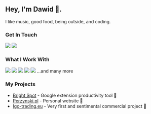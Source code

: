 ## Hey, I'm Dawid 👋. 
I like music, good food, being outside, and coding. 

### Get In Touch
<a href="mailto:dawid@perzynski.pl"><img src="https://img.shields.io/badge/Email-A1E8AF?style=for-the-badge&logo=maildotru&logoColor=black"></a> <a href="https://www.linkedin.com/in/dawid-perzynski/" target="_blank"><img src="https://img.shields.io/badge/LinkedIn-0077B5?style=for-the-badge&logo=linkedin&logoColor=white"></a>

### What I Work With
<img src="https://img.shields.io/badge/JavaScript-F7DF1E?style=for-the-badge&logo=javascript&logoColor=black"> <img src="https://img.shields.io/badge/HTML5-E34F26?style=for-the-badge&logo=html5&logoColor=white"> <img src="https://img.shields.io/badge/CSS3-1572B6?style=for-the-badge&logo=css3&logoColor=white"> <img src="https://img.shields.io/badge/Angular-20232A?style=for-the-badge&logo=angular&logoColor=dd1b16"> 
<img src="https://img.shields.io/badge/Vue-F1DEDE?style=for-the-badge&logo=vuedotjs&logoColor=41B883"> 
...and many more

### My Projects
* <a href="https://chrome.google.com/webstore/detail/bright-spot/mehfmnaefbifgcpbdbkkahmeaeipjlbo">Bright Spot</a> - Google extension productivity tool 🔵
* <a href="https://perzynski.pl/">Perzynski.pl</a> - Personal website 🎨 
* <a href="https://igo-trading.eu/">Igo-trading.eu</a> - Very first and sentimental commercial project 💸

